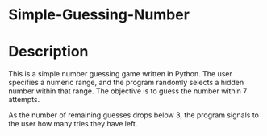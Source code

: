 # Simple-Guessing-Number

# Description
This is a simple number guessing game written in Python. The user specifies a numeric range, and the program randomly selects a hidden number within that range. The objective is to guess the number within 7 attempts.

As the number of remaining guesses drops below 3, the program signals to the user how many tries they have left.
